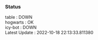 ### Status


table : DOWN  
hogwarts : OK  
icy-bot : DOWN  
Latest Update : 2022-10-18 22:13:33.811380
